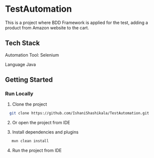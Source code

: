 # TestAutomation

This is a project where BDD Framework is applied for the test, adding a product from Amazon website to the cart.

## Tech Stack
Automation Tool: Selenium

Language Java

## Getting Started
### Run Locally
1. Clone the project

```bash
  git clone https://github.com/IshaniShashikala/TestAutomation.git
```

2. Or open the project from IDE

3. Install dependencies and plugins

```bash
   mvn clean install
```
4. Run the project from IDE

